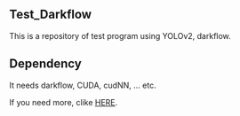 Test_Darkflow
---------------------
This is a repository of test program using YOLOv2, darkflow.<br/>

Dependency
---------------------
It needs darkflow, CUDA, cudNN, ... etc.<br/>

If you need more, clike [HERE](https://ohjinjin.github.io/blogging/darkflow/).<br/>